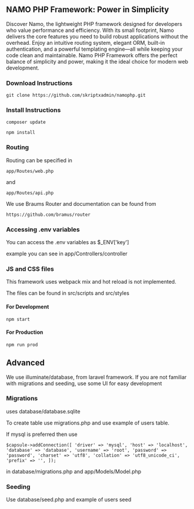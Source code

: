 ## NAMO PHP Framework: Power in Simplicity ##

Discover Namo, the lightweight PHP framework designed for developers who value performance and efficiency. With its small footprint, Namo delivers the core features you need to build robust applications without the overhead. Enjoy an intuitive routing system, elegant ORM, built-in authentication, and a powerful templating engine—all while keeping your code clean and maintainable. Namo PHP Framework offers the perfect balance of simplicity and power, making it the ideal choice for modern web development.

### Download Instructions ###

`git clone https://github.com/skriptxadmin/namophp.git`


### Install Instructions ###

`composer update`

`npm install`


### Routing ###

Routing can be specified in

`app/Routes/web.php` 

and 

`app/Routes/api.php`

We use Braums Router and documentation can be found from

`https://github.com/bramus/router`


### Accessing .env variables ###

You can access the .env variables as $_ENV['key']

example you can see in app/Controllers/controller


### JS and CSS files ###

This framework uses webpack mix and hot reload is not implemented.

The files can be found in src/scripts and src/styles


#### For Development ####


`npm start` 


#### For Production ####

`npm run prod`


## Advanced ##

We use illuminate/database, from laravel framework. If you are not familiar with migrations and seeding, use some UI for easy development


### Migrations ###

uses database/database.sqlite

To create table use migrations.php and use example of users table.

If mysql is preferred then use

`$capsule->addConnection([
'driver' => 'mysql',
'host' => 'localhost',
'database' => 'database',
'username' => 'root',
'password' => 'password',
'charset' => 'utf8',
'collation' => 'utf8_unicode_ci',
'prefix' => '',
]);`

in database/migrations.php and app/Models/Model.php

### Seeding ###

Use database/seed.php and example of users seed

